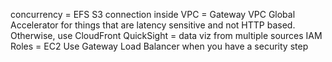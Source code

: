 concurrency = EFS
S3 connection inside VPC = Gateway VPC
Global Accelerator for things that are latency sensitive and not HTTP based. Otherwise, use CloudFront
QuickSight = data viz from multiple sources
IAM Roles = EC2
Use Gateway Load Balancer when you have a security step
